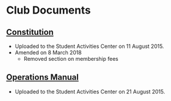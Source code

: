 # Club Documents

## [Constitution](https://github.com/ISU-WebDevClub/club-documents/blob/master/constitution.md)

- Uploaded to the Student Activities Center on 11 August 2015.
- Amended on 8 March 2018
  - Removed section on membership fees

## [Operations Manual](https://github.com/ISU-WebDevClub/club-documents/blob/master/operations-manual.md)

- Uploaded to the Student Activities Center on 21 August 2015.
